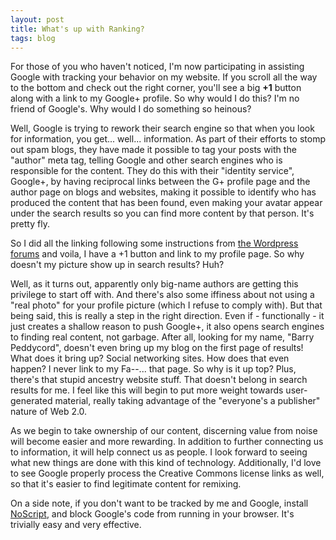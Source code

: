 ```yaml
---
layout: post
title: What's up with Ranking?
tags: blog
---
```


For those of you who haven't noticed, I'm now participating in assisting Google with tracking your behavior on my website. If you scroll all the way to the bottom and check out the right corner, you'll see a big <b>+1</b> button along with a link to my Google+ profile. So why would I do this? I'm no friend of Google's. Why would I do something so heinous?

Well, Google is trying to rework their search engine so that when you look for information, you get... well... information. As part of their efforts to stomp out spam blogs, they have made it possible to tag your posts with the "author" meta tag, telling Google and other search engines who is responsible for the content. They do this with their "identity service", Google+, by having reciprocal links between the G+ profile page and the author page on blogs and websites, making it possible to identify who has produced the content that has been found, even making your avatar appear under the search results so you can find more content by that person. It's pretty fly.

So I did all the linking following some instructions from <a href="http://en.forums.wordpress.com/topic/google-publisher-code-with-badge-and-1-button?replies=12">the Wordpress forums</a> and voila, I have a +1 button and link to my profile page. So why doesn't my picture show up in search results? Huh?

Well, as it turns out, apparently only big-name authors are getting this privilege to start off with. And there's also some iffiness about not using a "real photo" for your profile picture (which I refuse to comply with). But that being said, this is really a step in the right direction. Even if - functionally - it just creates a shallow reason to push Google+, it also opens search engines to finding real content, not garbage. After all, looking for my name, "Barry Peddycord", doesn't even bring up my blog on the first page of results! What does it bring up? Social networking sites. How does that even happen? I never link to my Fa--... that page. So why is it up top? Plus, there's that stupid ancestry website stuff. That doesn't belong in search results for me. I feel like this will begin to put more weight towards user-generated material, really taking advantage of the "everyone's a publisher" nature of Web 2.0.

As we begin to take ownership of our content, discerning value from noise will become easier and more rewarding. In addition to further connecting us to information, it will help connect us as people. I look forward to seeing what new things are done with this kind of technology. Additionally, I'd love to see Google properly process the Creative Commons license links as well, so that it's easier to find legitimate content for remixing.

On a side note, if you don't want to be tracked by me and Google, install <a href="http://noscript.net">NoScript</a>, and block Google's code from running in your browser. It's trivially easy and very effective.

